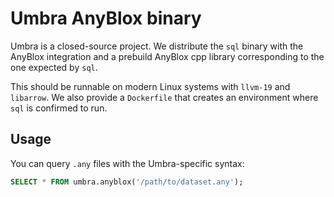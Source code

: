 # Umbra AnyBlox binary

Umbra is a closed-source project. We distribute the `sql` binary with the AnyBlox integration and a prebuild AnyBlox cpp library
corresponding to the one expected by `sql`.

This should be runnable on modern Linux systems with `llvm-19` and `libarrow`. We also provide a `Dockerfile` that creates
an environment where `sql` is confirmed to run.

## Usage

You can query `.any` files with the Umbra-specific syntax:

```sql
SELECT * FROM umbra.anyblox('/path/to/dataset.any');
```
